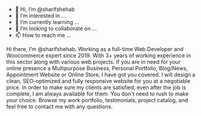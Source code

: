 - 👋 Hi, I’m @sharifshehab
- 👀 I’m interested in ...
- 🌱 I’m currently learning ...
- 💞️ I’m looking to collaborate on ...
- 📫 How to reach me ...

Hi there, I’m @sharifshehab. Working as a full-time Web Developer and Woocommerce expert since 2019. With 3+ years of working experience in this sector along with various web projects.
If you are in need for your online presence a Multipurpose Business, Personal Portfolio, Blog/News, Appointment Website or Online Store, I have got you covered. I will design a clean, SEO-optimized and fully responsive website for you at a negotiable price. In order to make sure my clients are satisfied, even after the job is complete, I am always available for them. 
You don't need to rush to make your choice. Browse my work portfolio, testimonials, project catalog, and feel free to contact me with any questions.

